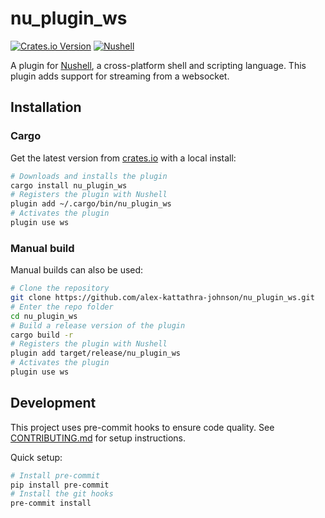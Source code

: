 # nu_plugin_ws

[![Crates.io Version](https://img.shields.io/crates/v/nu_plugin_ws?color=blue)](https://crates.io/crates/nu_plugin_ws)
[![Nushell](https://img.shields.io/badge/Nushell-v0.106.1-blue)](https://nushell.sh)

A plugin for [Nushell](https://nushell.sh), a cross-platform shell and scripting language. This plugin adds support for
streaming from a websocket.

## Installation

### Cargo

Get the latest version from [crates.io](https://crates.io/crates/nu_plugin_ws) with a local install:

```bash
# Downloads and installs the plugin
cargo install nu_plugin_ws
# Registers the plugin with Nushell
plugin add ~/.cargo/bin/nu_plugin_ws
# Activates the plugin
plugin use ws
```

### Manual build

Manual builds can also be used:

```bash
# Clone the repository
git clone https://github.com/alex-kattathra-johnson/nu_plugin_ws.git
# Enter the repo folder
cd nu_plugin_ws
# Build a release version of the plugin
cargo build -r
# Registers the plugin with Nushell
plugin add target/release/nu_plugin_ws
# Activates the plugin
plugin use ws
```

## Development

This project uses pre-commit hooks to ensure code quality. See [CONTRIBUTING.md](CONTRIBUTING.md) for setup instructions.

Quick setup:
```bash
# Install pre-commit
pip install pre-commit
# Install the git hooks
pre-commit install
```
